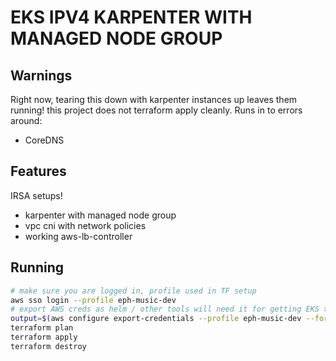 # EKS IPV4 KARPENTER WITH MANAGED NODE GROUP

## Warnings
Right now, tearing this down with karpenter instances up leaves them running!
this project does not terraform apply cleanly. Runs in to errors around:
- CoreDNS

## Features
IRSA setups!

- karpenter with managed node group
- vpc cni with network policies
- working aws-lb-controller

## Running
```bash
# make sure you are logged in, profile used in TF setup
aws sso login --profile eph-music-dev
# export AWS creds as helm / other tools will need it for getting EKS token
output=$(aws configure export-credentials --profile eph-music-dev --format env-no-export) && for line in $output; do export $(echo "$line"); done
terraform plan
terraform apply
terraform destroy
```
